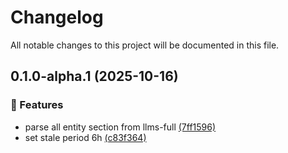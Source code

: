 # Changelog

All notable changes to this project will be documented in this file.

## 0.1.0-alpha.1 (2025-10-16)

### 🚀 Features

-   parse all entity section from llms-full [(7ff1596)](https://github.com/taiga-family/taiga-ui-mcp/commit/7ff15963c8e4f776e35976229a72778c51571274)
-   set stale period 6h [(c83f364)](https://github.com/taiga-family/taiga-ui-mcp/commit/c83f3641556529633550bc741d825608580eba46)
